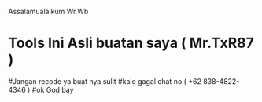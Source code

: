 Assalamualaikum Wr.Wb

Tools Ini Asli buatan saya ( Mr.TxR87 )
=========================================
#Jangan recode ya buat nya sulit 
#kalo gagal chat no ( +62 838-4822-4346 )
#ok God bay
